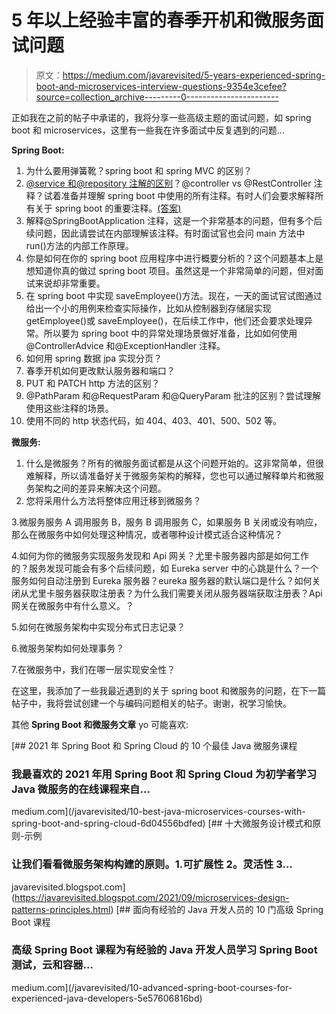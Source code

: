 # 5 年以上经验丰富的春季开机和微服务面试问题

> 原文：<https://medium.com/javarevisited/5-years-experienced-spring-boot-and-microservices-interview-questions-9354e3cefee?source=collection_archive---------0----------------------->

正如我在之前的帖子中承诺的，我将分享一些高级主题的面试问题，如 spring boot 和 microservices，这里有一些我在许多面试中反复遇到的问题…

**Spring Boot:**

1.  为什么要用弹簧靴？spring boot 和 spring MVC 的区别？
2.  [@service 和@repository 注解的区别](/@mktechm/difference-between-service-and-repository-annotation-in-spring-boot-bc260f49a3a1)？@controller vs @RestController 注释？试着准备并理解 spring boot 中使用的所有注释。有时人们会要求解释所有关于 spring boot 的重要注释。[(答案)](/@mktechm/difference-between-service-and-repository-annotation-in-spring-boot-bc260f49a3a1)
3.  解释@SpringBootApplication 注释，这是一个非常基本的问题，但有多个后续问题，因此请尝试在内部理解该注释。有时面试官也会问 main 方法中 run()方法的内部工作原理。
4.  你是如何在你的 spring boot 应用程序中进行概要分析的？这个问题基本上是想知道你真的做过 spring boot 项目。虽然这是一个非常简单的问题，但对面试来说却非常重要。
5.  在 spring boot 中实现 saveEmployee()方法。现在，一天的面试官试图通过给出一个小的用例来检查实际操作，比如从控制器到存储层实现 getEmployee()或 saveEmployee()，在后续工作中，他们还会要求处理异常。所以要为 spring boot 中的异常处理场景做好准备，比如如何使用@ControllerAdvice 和@ExceptionHandler 注释。
6.  如何用 spring 数据 jpa 实现分页？
7.  春季开机如何更改默认服务器和端口？
8.  PUT 和 PATCH http 方法的区别？
9.  @PathParam 和@RequestParam 和@QueryParam 批注的区别？尝试理解使用这些注释的场景。
10.  使用不同的 http 状态代码，如 404、403、401、500、502 等。

**微服务:**

1.  什么是微服务？所有的微服务面试都是从这个问题开始的。这非常简单，但很难解释，所以请准备好关于微服务架构的解释，您也可以通过解释单片和微服务架构之间的差异来解决这个问题。
2.  您将采用什么方法将整体应用迁移到微服务？

3.微服务服务 A 调用服务 B，服务 B 调用服务 C，如果服务 B 关闭或没有响应，那么在微服务中如何处理这种情况，或者哪种设计模式适合这种情况？

4.如何为你的微服务实现服务发现和 Api 网关？尤里卡服务器内部是如何工作的？服务发现可能会有多个后续问题，如 Eureka server 中的心跳是什么？一个服务如何自动注册到 Eureka 服务器？eureka 服务器的默认端口是什么？如何关闭从尤里卡服务器获取注册表？为什么我们需要关闭从服务器端获取注册表？Api 网关在微服务中有什么意义。？

5.如何在微服务架构中实现分布式日志记录？

6.微服务架构如何处理事务？

7.在微服务中，我们在哪一层实现安全性？

在这里，我添加了一些我最近遇到的关于 spring boot 和微服务的问题，在下一篇帖子中，我将尝试创建一个与编码问题相关的帖子。谢谢，祝学习愉快。

其他 **Spring Boot 和微服务文章** yo 可能喜欢:

[](/javarevisited/10-best-java-microservices-courses-with-spring-boot-and-spring-cloud-6d04556bdfed) [## 2021 年 Spring Boot 和 Spring Cloud 的 10 个最佳 Java 微服务课程

### 我最喜欢的 2021 年用 Spring Boot 和 Spring Cloud 为初学者学习 Java 微服务的在线课程来自…

medium.com](/javarevisited/10-best-java-microservices-courses-with-spring-boot-and-spring-cloud-6d04556bdfed) [](https://javarevisited.blogspot.com/2021/09/microservices-design-patterns-principles.html) [## 十大微服务设计模式和原则-示例

### 让我们看看微服务架构构建的原则。1.可扩展性 2。灵活性 3…

javarevisited.blogspot.com](https://javarevisited.blogspot.com/2021/09/microservices-design-patterns-principles.html) [](/javarevisited/10-advanced-spring-boot-courses-for-experienced-java-developers-5e57606816bd) [## 面向有经验的 Java 开发人员的 10 门高级 Spring Boot 课程

### 高级 Spring Boot 课程为有经验的 Java 开发人员学习 Spring Boot 测试，云和容器…

medium.com](/javarevisited/10-advanced-spring-boot-courses-for-experienced-java-developers-5e57606816bd)